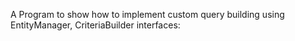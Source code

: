 A Program to show how to implement custom query building using EntityManager, CriteriaBuilder interfaces: